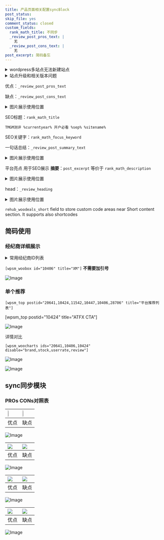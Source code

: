 ```yaml
---
title: 产品页面相关配置syncBlock
post_status: 
skip_file: yes
comment_status: closed
custom_fields:
  rank_math_title: 不同步
  _review_post_pros_text: |
    无
  _review_post_cons_text: |
    无
post_excerpt: 简码备忘
---
```

<details><summary>wordpress多站点无法新建站点</summary>

<li>和报错需要清理cookies一样的原因</li>
<li>wp-config.php里面<code>define( 'SUBDOMAIN_INSTALL', false );//子域名安装</code></li>
<li>新建子站点是用<code>define( 'SUBDOMAIN_INSTALL', true);//子域名安装</code> 完成以后，改成<code>false</code></li>
</details>

<details><summary>站点升级和相关版本问题</summary>

<p>wordpress：5.9.9
woocommerce：7.5.1
出现问题的地方：主题选项里面>><strong>Product layout >>compact style</strong></p>
<p>如何出现没有用过的字段 导致无法保存。先导出配置 然后进行修改，后面再次恢复即可。</p>
<p>出现部分字段无法显示时，需要返回默认布局后，对产品进行保存就好了。</p>
<p></p>
</details>

优点：`_review_post_pros_text`

缺点：`_review_post_cons_text`

<details><summary>图片展示使用位置</summary>

<img src="https://prod-files-secure.s3.us-west-2.amazonaws.com/39ed1227-6d7d-4570-be36-9ccd4a2c4241/f51d3d83-55d4-4bdf-9604-f37ec77ab556/Untitled.png?X-Amz-Algorithm=AWS4-HMAC-SHA256&X-Amz-Content-Sha256=UNSIGNED-PAYLOAD&X-Amz-Credential=ASIAZI2LB466TURULSUK%2F20250616%2Fus-west-2%2Fs3%2Faws4_request&X-Amz-Date=20250616T225522Z&X-Amz-Expires=3600&X-Amz-Security-Token=IQoJb3JpZ2luX2VjEH4aCXVzLXdlc3QtMiJIMEYCIQCu63eGFuQlGo9%2BqD0lw13eOxqosNcfsDstpOtMrsfeLgIhAILhCAVZiiAmIntf6q9bcLI%2Beme4pTsJj5QPPE6yFD8AKv8DCGYQABoMNjM3NDIzMTgzODA1IgzxBECDH81L1V%2BihvIq3APJ75A0UHkRwJDvvpIRPEhq06BRxVOvxSNCfC3ui1Eu3aAlS8k8DxyyOJ7Qox3PASESL9R4TT92T4n8oliAz%2BQNmhZ8vUubdVQz2AMPU%2BvpHTg9tl0oPktoR7PKW3IS0iGE5MPy2M95ZJ511MOArfC4mIx7NbeoohO%2FsSFrvCIIAYWUXQjp32nUKuXstxQUwy%2BymXdFDbIk8T7MAcNXdkHMn%2BN%2BCIkFmlYCUFUSgbMkZ04TV31cdtfe0xep3vHasfhF5mQh6PLNCbkJnidodfi4VE8ra9snc%2By40F0BrV8fND%2FePLu37T5IdIy8mWu50wPVsCbiroMAsENFGp6tnAIXOWdtcQV8wY0usGEXu5gfsJ0BJ0%2Fw8uzs3hJzlN0%2BRPjUCqiwWUVNHp8gf3FR5dIFU5IV0G9VxS7eSROw3s5DioA07%2FsSNilcnwz7rjroV%2FnXQHL%2BTjnzWCKeKul7tcEvKD56y35I9o7HYXYUpPel5ua9gS6h6Z0fNaLX2ZyBRsxsrtVrZzQPRC7ku04DRSe6FhqFtwrO9gnuszufLzlyNA8fX9wNbrAh9Ac7GrFYp6OoRpaU%2FBDXuTFnaDsyBgCSJKS4TRF24K1003ZSJCHeVdgigoH6fqjfZt35FjChnMLCBjqkAe4LsKKgB1zbrmggKOpZd%2BIju1DvbU9KXSR9nAJ%2FfNvhKiXLQldqvLwT%2B%2Fk1QDlmkpo6p2c4m2HCXk8Z7lX3UnTo7VnY18u6E2hD%2FjwBL1IJpkMNevg7a%2FvX0IVHcgN7NdjKTjZ4DSQg7x2x1WNvkIoI2pVsHKeCwvzSMY1WHm%2Fi0bqAvygfQPBUwfoakkrmYY8NyM%2FecLdqiQiEW%2F64NVSnjUDA&X-Amz-Signature=1df290ca2e81d76bc6ef1297ff2a5c339f2f5c85c41aa46a25f16a0086dfdbac&X-Amz-SignedHeaders=host&x-amz-checksum-mode=ENABLED&x-id=GetObject" alt="Image">
</details>

SEO标题：`rank_math_title`

`TMGM测评 %currentyear% 开户必看 %sep% %sitename%`

SEO关键字：`rank_math_focus_keyword`

一句话总结：`_review_post_summary_text`

<details><summary>图片展示使用位置</summary>

<img src="https://prod-files-secure.s3.us-west-2.amazonaws.com/39ed1227-6d7d-4570-be36-9ccd4a2c4241/4b96a922-296c-4f4e-8630-d1c870cbce01/Untitled.png?X-Amz-Algorithm=AWS4-HMAC-SHA256&X-Amz-Content-Sha256=UNSIGNED-PAYLOAD&X-Amz-Credential=ASIAZI2LB466VBJKX2CY%2F20250616%2Fus-west-2%2Fs3%2Faws4_request&X-Amz-Date=20250616T225522Z&X-Amz-Expires=3600&X-Amz-Security-Token=IQoJb3JpZ2luX2VjEH4aCXVzLXdlc3QtMiJIMEYCIQDbq69Hi%2FeTHcxPV6jwGP94ACjz4JtmfwZYUzEA9xgkoQIhAIkS3fThzg%2BZhOX7L1P08b5YBD3huKuOe9l75GsM1SymKv8DCGYQABoMNjM3NDIzMTgzODA1Igzla%2Bcjs0Ag7BcXHoMq3AOlVdcuhtBMR53n23BYaiSIXPiF2YjYyAX%2F%2BDHwa%2FcfEQ7LALz8ysKKM9T%2Bpthqra7HYNscf%2F6yQJSqYA02C8R9GnrfOL7nWIT6VLMnzJrIVuj%2BIpt%2BaNz4J1nEps4mGu011c9g38ULFXJ%2FXfZjrKN%2B8vzvv5zM9dD9mgmAhpvYblXh6zS1ajsO2yzBupGHIf8pnfLbjUKB9HZuWb8AazD7Sekax%2BXEmeuPHc9vLWvUEuHkLxxjyU6lR9hppl8IP0NC9BL92kBAMgKRTFJ1NY5mJy03cq1PIPd5LbP7e1wZ%2BSJbPTwFHet0sl35tH%2Be9K2aKGeLfKKXfcrxmSTGyV4tQ0CbjkHIhzWoUOHPoSRkIYuUn0cTs56IKgWiSEehaSD6VUHkJ20KTuUvrav0JsOrPdIWniIUWiKhk5PFf29USIyvcvfLlfYBaNNrHGG3NO%2BrQb267OB127Q1%2BYBu0KdwkmCd2Zsm0zAzgM3RNb0ovCpvMbNsUfgPwdjXqHxRME6goqgCNXFGazxYDTYCmhov4%2B%2BdG9I87NY%2FicHZKgQewDygZ8DBZjHIyyvibuA1ANJGF5wKhlmmsgzPZFDaCEn9qUmLUcQlH1tptaiEhnOUffKabdfGSZmk%2BRfu8zChnMLCBjqkAfmZmWHKQ2XEcLvx4%2F1eqA5hcmT4mvBOE%2F3n%2FY0lRJvDsrlnrnHgJwMRx%2BBG%2BMqvF207caQatdBijKHhnsCePfD1nH0tvBSNprO%2B%2Fg4%2Foji2sPRRxuWN5iKnv2GgkccsVD6jm0em5lA1qCqyNohnCXwMBY8t0R2YfnLV%2FtOfGPRNK6ITYg4aIGmPJWl0Te1yTSrQ1tfcazyzbqgIJXKnVfXVO4gn&X-Amz-Signature=66e78abe190f079f2bbaf3c55b858279258628783e831d79588d97bb183d8f13&X-Amz-SignedHeaders=host&x-amz-checksum-mode=ENABLED&x-id=GetObject" alt="Image">
</details>

平台亮点 用于SEO展示 **摘要**：`post_excerpt`  等价于 `rank_math_description`

<details><summary>图片展示使用位置</summary>

<img src="https://prod-files-secure.s3.us-west-2.amazonaws.com/39ed1227-6d7d-4570-be36-9ccd4a2c4241/1ee11f63-b60a-4dfe-a7a7-d58ff23b5d88/Untitled.png?X-Amz-Algorithm=AWS4-HMAC-SHA256&X-Amz-Content-Sha256=UNSIGNED-PAYLOAD&X-Amz-Credential=ASIAZI2LB466QZEVM5B3%2F20250616%2Fus-west-2%2Fs3%2Faws4_request&X-Amz-Date=20250616T225523Z&X-Amz-Expires=3600&X-Amz-Security-Token=IQoJb3JpZ2luX2VjEH4aCXVzLXdlc3QtMiJHMEUCIQDsdMYqjNPidqwqSrs5pI9yyufaxFFUPRQNfvfVrviEBAIgF34vrvH6yG1tDLYOlkVhmEL%2BHpo%2BsIUqwzQ68cZZArEq%2FwMIZxAAGgw2Mzc0MjMxODM4MDUiDFdXNy6DDc4Ig%2FHJASrcAx4N69J5SlOiOwgkogGUrlGljTz7nl98BHJW06selVBrf7FB0sm7yxourjGk4reNnkGjUR%2FWUOsa5frFX0FfaVJnXQF1egfZhqbM0dcqFDh8A31rgapkEAadmfsUkFTvXymQRJ%2FDZljdiOZZoFFgPB8lvmVGcJbqBiCzRCBWBgSU%2Bd1ygRgkcnqfvnogHD2xYNHaSpmWINqnJ6kJh6gyaluxlohSgRwO6RdxzzwQw1nJt2Ku0S9ysYKWJf%2FuSh5aZr5rqo9nEE%2FNY8ewqLk%2Fcp37%2BseAbVSIbQ61HfzWiVpP3OmLfNBx9pJxhwhzi7fPNdDDOLQggniZi3A%2B8z5t9IEt73Uiukfyv1Qx8ZpTg%2BH9hZ8sRadG8kg%2BAjbf0sowoo%2FwU3gR2XCVqC1TSKdQX%2BKHUPrpZCWgJdr7zvH%2FHjQPAMAgs4anwL6ZPwA7T71XuofqycZM2d4womqI2DhS3Ah5rs9QDCSjnXLNDsAQ8inkkGYYXgi4x12T9UM%2FO6K7YAKs8aKz0L2gt6nkUk1O1qmQUEvn3CHkxdzZzziY9jBZ6r4htziWqBVys0kuU%2BzsFdD%2FYnG2Ye%2FWsVCZET58TQvZd26w5AOVz2ZRHk%2F3VK7uUi%2BcGKa9qM%2Bb%2Fn4aMJ6cwsIGOqUBllP0FBLyorYVYWuwf2%2Bv98xIb4YCjNxeqdS9HAlvzPaoaGbEqLxXv72wIYvFco5M2CT9mhmHDFndfsfzcDp2ME%2B%2FFKqilrpTmUuHMzZ81CT1rWOYGNGo4Lg2nbqqxigHazm6qmDzVp4lYPAIVnf6criNJlWDRuXCU0a8Rx%2B3tgeZuyZ29QxdkeFtlZotymxpIXMBZIbfD41TygJOUHO2Rq3qLD4J&X-Amz-Signature=621316561ba1951f0db076439e1c98b68e84166c06eb2b93215d7e790558909a&X-Amz-SignedHeaders=host&x-amz-checksum-mode=ENABLED&x-id=GetObject" alt="Image">
<img src="https://prod-files-secure.s3.us-west-2.amazonaws.com/39ed1227-6d7d-4570-be36-9ccd4a2c4241/ad4118b5-78d8-4fbe-801e-3b29b5d99c01/Untitled.png?X-Amz-Algorithm=AWS4-HMAC-SHA256&X-Amz-Content-Sha256=UNSIGNED-PAYLOAD&X-Amz-Credential=ASIAZI2LB466QZEVM5B3%2F20250616%2Fus-west-2%2Fs3%2Faws4_request&X-Amz-Date=20250616T225523Z&X-Amz-Expires=3600&X-Amz-Security-Token=IQoJb3JpZ2luX2VjEH4aCXVzLXdlc3QtMiJHMEUCIQDsdMYqjNPidqwqSrs5pI9yyufaxFFUPRQNfvfVrviEBAIgF34vrvH6yG1tDLYOlkVhmEL%2BHpo%2BsIUqwzQ68cZZArEq%2FwMIZxAAGgw2Mzc0MjMxODM4MDUiDFdXNy6DDc4Ig%2FHJASrcAx4N69J5SlOiOwgkogGUrlGljTz7nl98BHJW06selVBrf7FB0sm7yxourjGk4reNnkGjUR%2FWUOsa5frFX0FfaVJnXQF1egfZhqbM0dcqFDh8A31rgapkEAadmfsUkFTvXymQRJ%2FDZljdiOZZoFFgPB8lvmVGcJbqBiCzRCBWBgSU%2Bd1ygRgkcnqfvnogHD2xYNHaSpmWINqnJ6kJh6gyaluxlohSgRwO6RdxzzwQw1nJt2Ku0S9ysYKWJf%2FuSh5aZr5rqo9nEE%2FNY8ewqLk%2Fcp37%2BseAbVSIbQ61HfzWiVpP3OmLfNBx9pJxhwhzi7fPNdDDOLQggniZi3A%2B8z5t9IEt73Uiukfyv1Qx8ZpTg%2BH9hZ8sRadG8kg%2BAjbf0sowoo%2FwU3gR2XCVqC1TSKdQX%2BKHUPrpZCWgJdr7zvH%2FHjQPAMAgs4anwL6ZPwA7T71XuofqycZM2d4womqI2DhS3Ah5rs9QDCSjnXLNDsAQ8inkkGYYXgi4x12T9UM%2FO6K7YAKs8aKz0L2gt6nkUk1O1qmQUEvn3CHkxdzZzziY9jBZ6r4htziWqBVys0kuU%2BzsFdD%2FYnG2Ye%2FWsVCZET58TQvZd26w5AOVz2ZRHk%2F3VK7uUi%2BcGKa9qM%2Bb%2Fn4aMJ6cwsIGOqUBllP0FBLyorYVYWuwf2%2Bv98xIb4YCjNxeqdS9HAlvzPaoaGbEqLxXv72wIYvFco5M2CT9mhmHDFndfsfzcDp2ME%2B%2FFKqilrpTmUuHMzZ81CT1rWOYGNGo4Lg2nbqqxigHazm6qmDzVp4lYPAIVnf6criNJlWDRuXCU0a8Rx%2B3tgeZuyZ29QxdkeFtlZotymxpIXMBZIbfD41TygJOUHO2Rq3qLD4J&X-Amz-Signature=e9fec886b7a048c9852326c9749c29e1bb991e05eb867645dc623d0e4eebf98f&X-Amz-SignedHeaders=host&x-amz-checksum-mode=ENABLED&x-id=GetObject" alt="Image">
<img src="https://prod-files-secure.s3.us-west-2.amazonaws.com/39ed1227-6d7d-4570-be36-9ccd4a2c4241/a38cf7c9-a79c-4b64-9e94-13589fe0758b/Untitled.png?X-Amz-Algorithm=AWS4-HMAC-SHA256&X-Amz-Content-Sha256=UNSIGNED-PAYLOAD&X-Amz-Credential=ASIAZI2LB466QZEVM5B3%2F20250616%2Fus-west-2%2Fs3%2Faws4_request&X-Amz-Date=20250616T225523Z&X-Amz-Expires=3600&X-Amz-Security-Token=IQoJb3JpZ2luX2VjEH4aCXVzLXdlc3QtMiJHMEUCIQDsdMYqjNPidqwqSrs5pI9yyufaxFFUPRQNfvfVrviEBAIgF34vrvH6yG1tDLYOlkVhmEL%2BHpo%2BsIUqwzQ68cZZArEq%2FwMIZxAAGgw2Mzc0MjMxODM4MDUiDFdXNy6DDc4Ig%2FHJASrcAx4N69J5SlOiOwgkogGUrlGljTz7nl98BHJW06selVBrf7FB0sm7yxourjGk4reNnkGjUR%2FWUOsa5frFX0FfaVJnXQF1egfZhqbM0dcqFDh8A31rgapkEAadmfsUkFTvXymQRJ%2FDZljdiOZZoFFgPB8lvmVGcJbqBiCzRCBWBgSU%2Bd1ygRgkcnqfvnogHD2xYNHaSpmWINqnJ6kJh6gyaluxlohSgRwO6RdxzzwQw1nJt2Ku0S9ysYKWJf%2FuSh5aZr5rqo9nEE%2FNY8ewqLk%2Fcp37%2BseAbVSIbQ61HfzWiVpP3OmLfNBx9pJxhwhzi7fPNdDDOLQggniZi3A%2B8z5t9IEt73Uiukfyv1Qx8ZpTg%2BH9hZ8sRadG8kg%2BAjbf0sowoo%2FwU3gR2XCVqC1TSKdQX%2BKHUPrpZCWgJdr7zvH%2FHjQPAMAgs4anwL6ZPwA7T71XuofqycZM2d4womqI2DhS3Ah5rs9QDCSjnXLNDsAQ8inkkGYYXgi4x12T9UM%2FO6K7YAKs8aKz0L2gt6nkUk1O1qmQUEvn3CHkxdzZzziY9jBZ6r4htziWqBVys0kuU%2BzsFdD%2FYnG2Ye%2FWsVCZET58TQvZd26w5AOVz2ZRHk%2F3VK7uUi%2BcGKa9qM%2Bb%2Fn4aMJ6cwsIGOqUBllP0FBLyorYVYWuwf2%2Bv98xIb4YCjNxeqdS9HAlvzPaoaGbEqLxXv72wIYvFco5M2CT9mhmHDFndfsfzcDp2ME%2B%2FFKqilrpTmUuHMzZ81CT1rWOYGNGo4Lg2nbqqxigHazm6qmDzVp4lYPAIVnf6criNJlWDRuXCU0a8Rx%2B3tgeZuyZ29QxdkeFtlZotymxpIXMBZIbfD41TygJOUHO2Rq3qLD4J&X-Amz-Signature=69d55de2350136f7bd294fbec9d9e42c689ebf897eb0d98c1525262b6023014d&X-Amz-SignedHeaders=host&x-amz-checksum-mode=ENABLED&x-id=GetObject" alt="Image">
<img src="https://prod-files-secure.s3.us-west-2.amazonaws.com/39ed1227-6d7d-4570-be36-9ccd4a2c4241/7da6fc1e-d2ac-42ae-8c75-cb5749aa18f6/Untitled.png?X-Amz-Algorithm=AWS4-HMAC-SHA256&X-Amz-Content-Sha256=UNSIGNED-PAYLOAD&X-Amz-Credential=ASIAZI2LB466QZEVM5B3%2F20250616%2Fus-west-2%2Fs3%2Faws4_request&X-Amz-Date=20250616T225523Z&X-Amz-Expires=3600&X-Amz-Security-Token=IQoJb3JpZ2luX2VjEH4aCXVzLXdlc3QtMiJHMEUCIQDsdMYqjNPidqwqSrs5pI9yyufaxFFUPRQNfvfVrviEBAIgF34vrvH6yG1tDLYOlkVhmEL%2BHpo%2BsIUqwzQ68cZZArEq%2FwMIZxAAGgw2Mzc0MjMxODM4MDUiDFdXNy6DDc4Ig%2FHJASrcAx4N69J5SlOiOwgkogGUrlGljTz7nl98BHJW06selVBrf7FB0sm7yxourjGk4reNnkGjUR%2FWUOsa5frFX0FfaVJnXQF1egfZhqbM0dcqFDh8A31rgapkEAadmfsUkFTvXymQRJ%2FDZljdiOZZoFFgPB8lvmVGcJbqBiCzRCBWBgSU%2Bd1ygRgkcnqfvnogHD2xYNHaSpmWINqnJ6kJh6gyaluxlohSgRwO6RdxzzwQw1nJt2Ku0S9ysYKWJf%2FuSh5aZr5rqo9nEE%2FNY8ewqLk%2Fcp37%2BseAbVSIbQ61HfzWiVpP3OmLfNBx9pJxhwhzi7fPNdDDOLQggniZi3A%2B8z5t9IEt73Uiukfyv1Qx8ZpTg%2BH9hZ8sRadG8kg%2BAjbf0sowoo%2FwU3gR2XCVqC1TSKdQX%2BKHUPrpZCWgJdr7zvH%2FHjQPAMAgs4anwL6ZPwA7T71XuofqycZM2d4womqI2DhS3Ah5rs9QDCSjnXLNDsAQ8inkkGYYXgi4x12T9UM%2FO6K7YAKs8aKz0L2gt6nkUk1O1qmQUEvn3CHkxdzZzziY9jBZ6r4htziWqBVys0kuU%2BzsFdD%2FYnG2Ye%2FWsVCZET58TQvZd26w5AOVz2ZRHk%2F3VK7uUi%2BcGKa9qM%2Bb%2Fn4aMJ6cwsIGOqUBllP0FBLyorYVYWuwf2%2Bv98xIb4YCjNxeqdS9HAlvzPaoaGbEqLxXv72wIYvFco5M2CT9mhmHDFndfsfzcDp2ME%2B%2FFKqilrpTmUuHMzZ81CT1rWOYGNGo4Lg2nbqqxigHazm6qmDzVp4lYPAIVnf6criNJlWDRuXCU0a8Rx%2B3tgeZuyZ29QxdkeFtlZotymxpIXMBZIbfD41TygJOUHO2Rq3qLD4J&X-Amz-Signature=f52eaffdeb5ae3ce1546a6ea1e60dec866f054f88930e49b077df76d19987bc8&X-Amz-SignedHeaders=host&x-amz-checksum-mode=ENABLED&x-id=GetObject" alt="Image">
<img src="https://prod-files-secure.s3.us-west-2.amazonaws.com/39ed1227-6d7d-4570-be36-9ccd4a2c4241/7e97f40a-eaee-47f5-b2f9-475f96808fa7/Untitled.png?X-Amz-Algorithm=AWS4-HMAC-SHA256&X-Amz-Content-Sha256=UNSIGNED-PAYLOAD&X-Amz-Credential=ASIAZI2LB466QZEVM5B3%2F20250616%2Fus-west-2%2Fs3%2Faws4_request&X-Amz-Date=20250616T225523Z&X-Amz-Expires=3600&X-Amz-Security-Token=IQoJb3JpZ2luX2VjEH4aCXVzLXdlc3QtMiJHMEUCIQDsdMYqjNPidqwqSrs5pI9yyufaxFFUPRQNfvfVrviEBAIgF34vrvH6yG1tDLYOlkVhmEL%2BHpo%2BsIUqwzQ68cZZArEq%2FwMIZxAAGgw2Mzc0MjMxODM4MDUiDFdXNy6DDc4Ig%2FHJASrcAx4N69J5SlOiOwgkogGUrlGljTz7nl98BHJW06selVBrf7FB0sm7yxourjGk4reNnkGjUR%2FWUOsa5frFX0FfaVJnXQF1egfZhqbM0dcqFDh8A31rgapkEAadmfsUkFTvXymQRJ%2FDZljdiOZZoFFgPB8lvmVGcJbqBiCzRCBWBgSU%2Bd1ygRgkcnqfvnogHD2xYNHaSpmWINqnJ6kJh6gyaluxlohSgRwO6RdxzzwQw1nJt2Ku0S9ysYKWJf%2FuSh5aZr5rqo9nEE%2FNY8ewqLk%2Fcp37%2BseAbVSIbQ61HfzWiVpP3OmLfNBx9pJxhwhzi7fPNdDDOLQggniZi3A%2B8z5t9IEt73Uiukfyv1Qx8ZpTg%2BH9hZ8sRadG8kg%2BAjbf0sowoo%2FwU3gR2XCVqC1TSKdQX%2BKHUPrpZCWgJdr7zvH%2FHjQPAMAgs4anwL6ZPwA7T71XuofqycZM2d4womqI2DhS3Ah5rs9QDCSjnXLNDsAQ8inkkGYYXgi4x12T9UM%2FO6K7YAKs8aKz0L2gt6nkUk1O1qmQUEvn3CHkxdzZzziY9jBZ6r4htziWqBVys0kuU%2BzsFdD%2FYnG2Ye%2FWsVCZET58TQvZd26w5AOVz2ZRHk%2F3VK7uUi%2BcGKa9qM%2Bb%2Fn4aMJ6cwsIGOqUBllP0FBLyorYVYWuwf2%2Bv98xIb4YCjNxeqdS9HAlvzPaoaGbEqLxXv72wIYvFco5M2CT9mhmHDFndfsfzcDp2ME%2B%2FFKqilrpTmUuHMzZ81CT1rWOYGNGo4Lg2nbqqxigHazm6qmDzVp4lYPAIVnf6criNJlWDRuXCU0a8Rx%2B3tgeZuyZ29QxdkeFtlZotymxpIXMBZIbfD41TygJOUHO2Rq3qLD4J&X-Amz-Signature=2c3ff1136bb66e336f2cbb457f8373e067ea175089b95bd19e6e8b2b3836798a&X-Amz-SignedHeaders=host&x-amz-checksum-mode=ENABLED&x-id=GetObject" alt="Image">
</details>

head：`_review_heading`

<details><summary>图片展示使用位置</summary>

<img src="https://prod-files-secure.s3.us-west-2.amazonaws.com/39ed1227-6d7d-4570-be36-9ccd4a2c4241/3a4650ad-9887-415c-889a-edd51fa54f27/Untitled.png?X-Amz-Algorithm=AWS4-HMAC-SHA256&X-Amz-Content-Sha256=UNSIGNED-PAYLOAD&X-Amz-Credential=ASIAZI2LB4667NM5QBH7%2F20250616%2Fus-west-2%2Fs3%2Faws4_request&X-Amz-Date=20250616T225525Z&X-Amz-Expires=3600&X-Amz-Security-Token=IQoJb3JpZ2luX2VjEH4aCXVzLXdlc3QtMiJGMEQCIF8a0shs6Jxlf15xunB4wZPSN54UwQHNAk3eaY6O07%2BZAiAhHvNk67jWpjEj1wlJsvDkcIcrJ4QXFnrPKj8EpCVgpyr%2FAwhnEAAaDDYzNzQyMzE4MzgwNSIMK6AlAs%2BgVNAtdEhGKtwDn%2BpNiFSbWWSiJWCUtYgHAonDDiyyxCGA%2FxOG%2FOAvDMHLti9oUPxSfq3W0uBjscrlJbMy8ORqig5GjlUe6iFajasKq3Q2%2BlsuRiKVrltdhf4Ubv7lZBzlrQYJW%2Fhx6kQjsoKucqfLvB327JRcm8gd49fBhDppbF7aSQ5jMccFu9eCQqslUWUhUKcxbu2ztLrDM%2FebSoveW0lM5hQlRrecFPLb9%2F%2BeJjCVdJaZ%2F1wYXX1ZoJWwIceGi8eeiXgRBkgGxyzXhdAgdtJFUO9pXosbFXYn%2BjBQ01MWBrvEpV9dbcjriln7%2FwxJFzzP0e%2BjGJLyb%2B0GFNiQJ3duRQSQeRGrmrC077PWPjJJ9eJ%2BAfCqlTVdx8cbC8mFcF741jVOSvLIA6WDlnj3HJ4nxSjIjnSa53A4UH8HpjsyHStI8PBp7EAHKa3EMSAZ4iFTNWEjfaRXxgbcs319VdXYJWOULb7SZ1aeaPTA9kGJVV4%2BEZy0xFTkVB8mUWK9wwG%2B40i0SRq0Pe9nShq6ZmBiksOMg0py6eSiBfOP1UVY%2BZnvRflCr2mQDqlQbe58GCEy%2B8MuSL4BEXgwy5NWFA4wTuYUZGcA8U7v17a9ZA%2BsiOqSlb5c64D7fn9PPwmYLOu5%2BaMwopzCwgY6pgGzXcpVkHFLoeE0G2ixNUPzBWW7aUx%2BZcv27K6l9gUu3Ao2lz3qt%2FwRr5apFLNUaczQp1Qomk%2F%2FqPSl2wsaNmB5iUtCPd29oK56k6bY821%2FtPojfh5in%2Fjk7dRyGl03tcRjkyaVnN4n2tpW7ne1k2jKcZG5wo2G2HDZsWTfXeKiKqvhCoPhXD6q4bbcf707n1OHnKWh14VfOgNPoAuKvsPnpGpZhMMS&X-Amz-Signature=08241f5d8ffcf0eb57cd6c61771e0865f745b00966f83dbcb779cd0b319cba0d&X-Amz-SignedHeaders=host&x-amz-checksum-mode=ENABLED&x-id=GetObject" alt="Image">
</details>

`rehub_woodeals_short`	field to store custom code areas near Short content section. It supports also shortcodes



## 简码使用

### 经纪商详细展示

<details><summary>常用经纪商ID列表</summary>

<pre><code class="php">嘉盛 ===> 20641  [wpsm_woobox id="20641" title="嘉盛"]
易信easymarkets ===> 11542  [wpsm_woobox id="11542" title="易信easymarkets"]
ATFX外汇 ===> 10424  [wpsm_woobox id="10424" title="ATFX"]
XM ===> 10406  [wpsm_woobox id="10406" title="XM"]
TMGM ===> 29622  [wpsm_woobox id="29622" title="TMGM"]
HYCM ===> 10447  [wpsm_woobox id="10447" title="HYCM"]
fpmarkets澳福外汇 ===> 20639  [wpsm_woobox id="20639" title="fpmarkets澳福外汇"]</code></pre>
</details>

`[wpsm_woobox id="10406" title="XM"]` **不需要加引号**

![Image](https://prod-files-secure.s3.us-west-2.amazonaws.com/39ed1227-6d7d-4570-be36-9ccd4a2c4241/4f898f9d-0fa7-4e43-acd3-ac6bc7be575a/Untitled.png?X-Amz-Algorithm=AWS4-HMAC-SHA256&X-Amz-Content-Sha256=UNSIGNED-PAYLOAD&X-Amz-Credential=ASIAZI2LB46675KNKZSA%2F20250616%2Fus-west-2%2Fs3%2Faws4_request&X-Amz-Date=20250616T225518Z&X-Amz-Expires=3600&X-Amz-Security-Token=IQoJb3JpZ2luX2VjEH4aCXVzLXdlc3QtMiJIMEYCIQD0t08aFlP%2B%2BPQv1lFP%2FQrCJLWQZahhiXKloZ1HSojFqQIhANGLJxxv80kvaLNWw58zKOJlZIQwofI0aC9BDg9NJxg4Kv8DCGcQABoMNjM3NDIzMTgzODA1Igwr04ceuLsjbzLe9eIq3AOJ2BwMCcNwyxSoYGM3X0uJSa1AbDnpypKq0kjCQzaYgDkZRfnxSZZce8g7JhBi0unkECf%2F5SJO31W6%2FoFMG%2F%2FE85RDpI1l0cpualHxbDvdqUwXwvgAVV5Qs9InNc89r1qjexQssqIcb5h7x5632%2BOCeZmhdphR3Skft6ir6BNa8eQsWDJilsXoFeF2CAdzud8i%2F7X6m7GagnCC81IazZhw4clC2yvMRPNHM8Gpf8r%2Bhk25LsifrhxyRMQStIE92veBmwBgB5yLVGV4rKhVDDW2f%2F2ZH%2F4SKJaBTIGi%2B9t49KdYpYZpfZIg6Aitc4elqYvl5OEuXWDiu8U66AVwwAtX1EzpHaZGEpyjhKxIJc58uOTrb8Ipmip9h1oh2DgxN2bNzhWGXlkT9T9BlZmvPsLojxYMqLUbzRuNnQzPDW2ooM4mdacurP7VCHkm%2Fk3vwNtk%2F47fiKNN3OyVdyLcN%2FdXoMszwVjkSzFa1KHVUv9QZlTPVEQahZDrKMXatczerR2o9meA%2BkkKiseCbDO5hKPm9YpL8xUPSt4Vr6vmoeq%2BphYKLmWXT6a0x4rq%2F1aqBpn7Iy2Bms49j5M3CUjuTaEwCUCrYfRhVKU8LlowxHRRLlvjtc4edbKPGZ7SvTCDnMLCBjqkAXkEd1PZbYdWckevoDPB%2B65gOrSldP871H2dTrwVSatNtNq8VJSfyqlVGr66GvO9MV45t0VAbucM7dQOdjBV8roUwKoFdArTID%2Fib72DbENyR7UAEAkJK8kL%2F26jdiJIVPtaLDVfoDOY6dVPSbK89U%2B%2BeN8W8zEnGgQGkkLzNAzwT7fh5iYL%2ByO8exQ6Fyq0IcJ2vM4h0yLFBhjkKYHCIubPQf2K&X-Amz-Signature=5734ab00df264fc920153c2f16b674d351a7d6e7a32cd5c8d45c4b6444ed3fb4&X-Amz-SignedHeaders=host&x-amz-checksum-mode=ENABLED&x-id=GetObject)

### 单个推荐
`[wpsm_top postid="20641,10424,11542,10447,10406,28706" title="平台推荐列表"]`

[wpsm_top postid="10424" title="ATFX CTA"]

![Image](https://prod-files-secure.s3.us-west-2.amazonaws.com/39ed1227-6d7d-4570-be36-9ccd4a2c4241/5ac620dc-51a8-48b6-b55d-91f47299193c/Untitled.png?X-Amz-Algorithm=AWS4-HMAC-SHA256&X-Amz-Content-Sha256=UNSIGNED-PAYLOAD&X-Amz-Credential=ASIAZI2LB46675KNKZSA%2F20250616%2Fus-west-2%2Fs3%2Faws4_request&X-Amz-Date=20250616T225518Z&X-Amz-Expires=3600&X-Amz-Security-Token=IQoJb3JpZ2luX2VjEH4aCXVzLXdlc3QtMiJIMEYCIQD0t08aFlP%2B%2BPQv1lFP%2FQrCJLWQZahhiXKloZ1HSojFqQIhANGLJxxv80kvaLNWw58zKOJlZIQwofI0aC9BDg9NJxg4Kv8DCGcQABoMNjM3NDIzMTgzODA1Igwr04ceuLsjbzLe9eIq3AOJ2BwMCcNwyxSoYGM3X0uJSa1AbDnpypKq0kjCQzaYgDkZRfnxSZZce8g7JhBi0unkECf%2F5SJO31W6%2FoFMG%2F%2FE85RDpI1l0cpualHxbDvdqUwXwvgAVV5Qs9InNc89r1qjexQssqIcb5h7x5632%2BOCeZmhdphR3Skft6ir6BNa8eQsWDJilsXoFeF2CAdzud8i%2F7X6m7GagnCC81IazZhw4clC2yvMRPNHM8Gpf8r%2Bhk25LsifrhxyRMQStIE92veBmwBgB5yLVGV4rKhVDDW2f%2F2ZH%2F4SKJaBTIGi%2B9t49KdYpYZpfZIg6Aitc4elqYvl5OEuXWDiu8U66AVwwAtX1EzpHaZGEpyjhKxIJc58uOTrb8Ipmip9h1oh2DgxN2bNzhWGXlkT9T9BlZmvPsLojxYMqLUbzRuNnQzPDW2ooM4mdacurP7VCHkm%2Fk3vwNtk%2F47fiKNN3OyVdyLcN%2FdXoMszwVjkSzFa1KHVUv9QZlTPVEQahZDrKMXatczerR2o9meA%2BkkKiseCbDO5hKPm9YpL8xUPSt4Vr6vmoeq%2BphYKLmWXT6a0x4rq%2F1aqBpn7Iy2Bms49j5M3CUjuTaEwCUCrYfRhVKU8LlowxHRRLlvjtc4edbKPGZ7SvTCDnMLCBjqkAXkEd1PZbYdWckevoDPB%2B65gOrSldP871H2dTrwVSatNtNq8VJSfyqlVGr66GvO9MV45t0VAbucM7dQOdjBV8roUwKoFdArTID%2Fib72DbENyR7UAEAkJK8kL%2F26jdiJIVPtaLDVfoDOY6dVPSbK89U%2B%2BeN8W8zEnGgQGkkLzNAzwT7fh5iYL%2ByO8exQ6Fyq0IcJ2vM4h0yLFBhjkKYHCIubPQf2K&X-Amz-Signature=4fd180adf50aa45a631d83b0339f23b8964ffac923abf755e9c1a8eb4053bd8b&X-Amz-SignedHeaders=host&x-amz-checksum-mode=ENABLED&x-id=GetObject)

详情对比

`[wpsm_woocharts ids="20641,10406,10424" disable="brand,stock,userrate,review"]`

![Image](https://prod-files-secure.s3.us-west-2.amazonaws.com/39ed1227-6d7d-4570-be36-9ccd4a2c4241/bf3ba45f-b9f3-4295-8aef-b4a495fd25f4/Untitled.png?X-Amz-Algorithm=AWS4-HMAC-SHA256&X-Amz-Content-Sha256=UNSIGNED-PAYLOAD&X-Amz-Credential=ASIAZI2LB46675KNKZSA%2F20250616%2Fus-west-2%2Fs3%2Faws4_request&X-Amz-Date=20250616T225518Z&X-Amz-Expires=3600&X-Amz-Security-Token=IQoJb3JpZ2luX2VjEH4aCXVzLXdlc3QtMiJIMEYCIQD0t08aFlP%2B%2BPQv1lFP%2FQrCJLWQZahhiXKloZ1HSojFqQIhANGLJxxv80kvaLNWw58zKOJlZIQwofI0aC9BDg9NJxg4Kv8DCGcQABoMNjM3NDIzMTgzODA1Igwr04ceuLsjbzLe9eIq3AOJ2BwMCcNwyxSoYGM3X0uJSa1AbDnpypKq0kjCQzaYgDkZRfnxSZZce8g7JhBi0unkECf%2F5SJO31W6%2FoFMG%2F%2FE85RDpI1l0cpualHxbDvdqUwXwvgAVV5Qs9InNc89r1qjexQssqIcb5h7x5632%2BOCeZmhdphR3Skft6ir6BNa8eQsWDJilsXoFeF2CAdzud8i%2F7X6m7GagnCC81IazZhw4clC2yvMRPNHM8Gpf8r%2Bhk25LsifrhxyRMQStIE92veBmwBgB5yLVGV4rKhVDDW2f%2F2ZH%2F4SKJaBTIGi%2B9t49KdYpYZpfZIg6Aitc4elqYvl5OEuXWDiu8U66AVwwAtX1EzpHaZGEpyjhKxIJc58uOTrb8Ipmip9h1oh2DgxN2bNzhWGXlkT9T9BlZmvPsLojxYMqLUbzRuNnQzPDW2ooM4mdacurP7VCHkm%2Fk3vwNtk%2F47fiKNN3OyVdyLcN%2FdXoMszwVjkSzFa1KHVUv9QZlTPVEQahZDrKMXatczerR2o9meA%2BkkKiseCbDO5hKPm9YpL8xUPSt4Vr6vmoeq%2BphYKLmWXT6a0x4rq%2F1aqBpn7Iy2Bms49j5M3CUjuTaEwCUCrYfRhVKU8LlowxHRRLlvjtc4edbKPGZ7SvTCDnMLCBjqkAXkEd1PZbYdWckevoDPB%2B65gOrSldP871H2dTrwVSatNtNq8VJSfyqlVGr66GvO9MV45t0VAbucM7dQOdjBV8roUwKoFdArTID%2Fib72DbENyR7UAEAkJK8kL%2F26jdiJIVPtaLDVfoDOY6dVPSbK89U%2B%2BeN8W8zEnGgQGkkLzNAzwT7fh5iYL%2ByO8exQ6Fyq0IcJ2vM4h0yLFBhjkKYHCIubPQf2K&X-Amz-Signature=f2f3d8f00a81faecfbc9c7cf34fe89689ab8719569fac5f0b9300b241710b899&X-Amz-SignedHeaders=host&x-amz-checksum-mode=ENABLED&x-id=GetObject)

![Image](https://prod-files-secure.s3.us-west-2.amazonaws.com/39ed1227-6d7d-4570-be36-9ccd4a2c4241/30bc56ef-f383-4b48-9768-2ebc9e436ec0/Untitled.png?X-Amz-Algorithm=AWS4-HMAC-SHA256&X-Amz-Content-Sha256=UNSIGNED-PAYLOAD&X-Amz-Credential=ASIAZI2LB46675KNKZSA%2F20250616%2Fus-west-2%2Fs3%2Faws4_request&X-Amz-Date=20250616T225518Z&X-Amz-Expires=3600&X-Amz-Security-Token=IQoJb3JpZ2luX2VjEH4aCXVzLXdlc3QtMiJIMEYCIQD0t08aFlP%2B%2BPQv1lFP%2FQrCJLWQZahhiXKloZ1HSojFqQIhANGLJxxv80kvaLNWw58zKOJlZIQwofI0aC9BDg9NJxg4Kv8DCGcQABoMNjM3NDIzMTgzODA1Igwr04ceuLsjbzLe9eIq3AOJ2BwMCcNwyxSoYGM3X0uJSa1AbDnpypKq0kjCQzaYgDkZRfnxSZZce8g7JhBi0unkECf%2F5SJO31W6%2FoFMG%2F%2FE85RDpI1l0cpualHxbDvdqUwXwvgAVV5Qs9InNc89r1qjexQssqIcb5h7x5632%2BOCeZmhdphR3Skft6ir6BNa8eQsWDJilsXoFeF2CAdzud8i%2F7X6m7GagnCC81IazZhw4clC2yvMRPNHM8Gpf8r%2Bhk25LsifrhxyRMQStIE92veBmwBgB5yLVGV4rKhVDDW2f%2F2ZH%2F4SKJaBTIGi%2B9t49KdYpYZpfZIg6Aitc4elqYvl5OEuXWDiu8U66AVwwAtX1EzpHaZGEpyjhKxIJc58uOTrb8Ipmip9h1oh2DgxN2bNzhWGXlkT9T9BlZmvPsLojxYMqLUbzRuNnQzPDW2ooM4mdacurP7VCHkm%2Fk3vwNtk%2F47fiKNN3OyVdyLcN%2FdXoMszwVjkSzFa1KHVUv9QZlTPVEQahZDrKMXatczerR2o9meA%2BkkKiseCbDO5hKPm9YpL8xUPSt4Vr6vmoeq%2BphYKLmWXT6a0x4rq%2F1aqBpn7Iy2Bms49j5M3CUjuTaEwCUCrYfRhVKU8LlowxHRRLlvjtc4edbKPGZ7SvTCDnMLCBjqkAXkEd1PZbYdWckevoDPB%2B65gOrSldP871H2dTrwVSatNtNq8VJSfyqlVGr66GvO9MV45t0VAbucM7dQOdjBV8roUwKoFdArTID%2Fib72DbENyR7UAEAkJK8kL%2F26jdiJIVPtaLDVfoDOY6dVPSbK89U%2B%2BeN8W8zEnGgQGkkLzNAzwT7fh5iYL%2ByO8exQ6Fyq0IcJ2vM4h0yLFBhjkKYHCIubPQf2K&X-Amz-Signature=a7849505afcb90db6d6c033380508e785d80f756ef7c391655b01ccbc43068f3&X-Amz-SignedHeaders=host&x-amz-checksum-mode=ENABLED&x-id=GetObject)

## sync同步模块

### PROs CONs对照表

| <img src="https://cdn.ifttt.fun/gh/jarlin8/OSS@main/icons/customize/pros.svg" height="auto" width="37.3%"> | <img src="https://cdn.ifttt.fun/gh/jarlin8/OSS@main/icons/customize/cons.svg" height="auto" width="28.8%"> |
| :--- | :--- |
| 优点 | 缺点 |

![Image](https://prod-files-secure.s3.us-west-2.amazonaws.com/39ed1227-6d7d-4570-be36-9ccd4a2c4241/8742b755-dfb5-4004-9a5f-d6e561664bd8/Untitled.png?X-Amz-Algorithm=AWS4-HMAC-SHA256&X-Amz-Content-Sha256=UNSIGNED-PAYLOAD&X-Amz-Credential=ASIAZI2LB46675KNKZSA%2F20250616%2Fus-west-2%2Fs3%2Faws4_request&X-Amz-Date=20250616T225518Z&X-Amz-Expires=3600&X-Amz-Security-Token=IQoJb3JpZ2luX2VjEH4aCXVzLXdlc3QtMiJIMEYCIQD0t08aFlP%2B%2BPQv1lFP%2FQrCJLWQZahhiXKloZ1HSojFqQIhANGLJxxv80kvaLNWw58zKOJlZIQwofI0aC9BDg9NJxg4Kv8DCGcQABoMNjM3NDIzMTgzODA1Igwr04ceuLsjbzLe9eIq3AOJ2BwMCcNwyxSoYGM3X0uJSa1AbDnpypKq0kjCQzaYgDkZRfnxSZZce8g7JhBi0unkECf%2F5SJO31W6%2FoFMG%2F%2FE85RDpI1l0cpualHxbDvdqUwXwvgAVV5Qs9InNc89r1qjexQssqIcb5h7x5632%2BOCeZmhdphR3Skft6ir6BNa8eQsWDJilsXoFeF2CAdzud8i%2F7X6m7GagnCC81IazZhw4clC2yvMRPNHM8Gpf8r%2Bhk25LsifrhxyRMQStIE92veBmwBgB5yLVGV4rKhVDDW2f%2F2ZH%2F4SKJaBTIGi%2B9t49KdYpYZpfZIg6Aitc4elqYvl5OEuXWDiu8U66AVwwAtX1EzpHaZGEpyjhKxIJc58uOTrb8Ipmip9h1oh2DgxN2bNzhWGXlkT9T9BlZmvPsLojxYMqLUbzRuNnQzPDW2ooM4mdacurP7VCHkm%2Fk3vwNtk%2F47fiKNN3OyVdyLcN%2FdXoMszwVjkSzFa1KHVUv9QZlTPVEQahZDrKMXatczerR2o9meA%2BkkKiseCbDO5hKPm9YpL8xUPSt4Vr6vmoeq%2BphYKLmWXT6a0x4rq%2F1aqBpn7Iy2Bms49j5M3CUjuTaEwCUCrYfRhVKU8LlowxHRRLlvjtc4edbKPGZ7SvTCDnMLCBjqkAXkEd1PZbYdWckevoDPB%2B65gOrSldP871H2dTrwVSatNtNq8VJSfyqlVGr66GvO9MV45t0VAbucM7dQOdjBV8roUwKoFdArTID%2Fib72DbENyR7UAEAkJK8kL%2F26jdiJIVPtaLDVfoDOY6dVPSbK89U%2B%2BeN8W8zEnGgQGkkLzNAzwT7fh5iYL%2ByO8exQ6Fyq0IcJ2vM4h0yLFBhjkKYHCIubPQf2K&X-Amz-Signature=3bfd198c5b6d42e5728060f993e1929e34890464f5cdc7cc2914b1295bbe247c&X-Amz-SignedHeaders=host&x-amz-checksum-mode=ENABLED&x-id=GetObject)

| <img src="https://cdn.ifttt.fun/gh/jarlin8/OSS@main/icons/customize/pros1.svg" height="auto"> | <img src="https://cdn.ifttt.fun/gh/jarlin8/OSS@main/icons/customize/cons1.svg" height="auto"> |
| :--- | :--- |
| 优点 | 缺点 |

![Image](https://prod-files-secure.s3.us-west-2.amazonaws.com/39ed1227-6d7d-4570-be36-9ccd4a2c4241/806358f8-c9c4-4e17-bb35-c6c76a5397a5/Untitled.png?X-Amz-Algorithm=AWS4-HMAC-SHA256&X-Amz-Content-Sha256=UNSIGNED-PAYLOAD&X-Amz-Credential=ASIAZI2LB46675KNKZSA%2F20250616%2Fus-west-2%2Fs3%2Faws4_request&X-Amz-Date=20250616T225518Z&X-Amz-Expires=3600&X-Amz-Security-Token=IQoJb3JpZ2luX2VjEH4aCXVzLXdlc3QtMiJIMEYCIQD0t08aFlP%2B%2BPQv1lFP%2FQrCJLWQZahhiXKloZ1HSojFqQIhANGLJxxv80kvaLNWw58zKOJlZIQwofI0aC9BDg9NJxg4Kv8DCGcQABoMNjM3NDIzMTgzODA1Igwr04ceuLsjbzLe9eIq3AOJ2BwMCcNwyxSoYGM3X0uJSa1AbDnpypKq0kjCQzaYgDkZRfnxSZZce8g7JhBi0unkECf%2F5SJO31W6%2FoFMG%2F%2FE85RDpI1l0cpualHxbDvdqUwXwvgAVV5Qs9InNc89r1qjexQssqIcb5h7x5632%2BOCeZmhdphR3Skft6ir6BNa8eQsWDJilsXoFeF2CAdzud8i%2F7X6m7GagnCC81IazZhw4clC2yvMRPNHM8Gpf8r%2Bhk25LsifrhxyRMQStIE92veBmwBgB5yLVGV4rKhVDDW2f%2F2ZH%2F4SKJaBTIGi%2B9t49KdYpYZpfZIg6Aitc4elqYvl5OEuXWDiu8U66AVwwAtX1EzpHaZGEpyjhKxIJc58uOTrb8Ipmip9h1oh2DgxN2bNzhWGXlkT9T9BlZmvPsLojxYMqLUbzRuNnQzPDW2ooM4mdacurP7VCHkm%2Fk3vwNtk%2F47fiKNN3OyVdyLcN%2FdXoMszwVjkSzFa1KHVUv9QZlTPVEQahZDrKMXatczerR2o9meA%2BkkKiseCbDO5hKPm9YpL8xUPSt4Vr6vmoeq%2BphYKLmWXT6a0x4rq%2F1aqBpn7Iy2Bms49j5M3CUjuTaEwCUCrYfRhVKU8LlowxHRRLlvjtc4edbKPGZ7SvTCDnMLCBjqkAXkEd1PZbYdWckevoDPB%2B65gOrSldP871H2dTrwVSatNtNq8VJSfyqlVGr66GvO9MV45t0VAbucM7dQOdjBV8roUwKoFdArTID%2Fib72DbENyR7UAEAkJK8kL%2F26jdiJIVPtaLDVfoDOY6dVPSbK89U%2B%2BeN8W8zEnGgQGkkLzNAzwT7fh5iYL%2ByO8exQ6Fyq0IcJ2vM4h0yLFBhjkKYHCIubPQf2K&X-Amz-Signature=964f748f2fa6295cc2aaf69f857a6fe425de5eff403b6f9283efa6d4c653c509&X-Amz-SignedHeaders=host&x-amz-checksum-mode=ENABLED&x-id=GetObject)

| <img src="https://cdn.ifttt.fun/gh/jarlin8/OSS@main/icons/customize/pros2.svg" height="auto"> | <img src="https://cdn.ifttt.fun/gh/jarlin8/OSS@main/icons/customize/cons2.svg" height="auto"> |
| :--- | :--- |
| 优点 | 缺点 |

![Image](https://prod-files-secure.s3.us-west-2.amazonaws.com/39ed1227-6d7d-4570-be36-9ccd4a2c4241/a9245ec9-70dd-4005-b534-0d54315fc5f3/Untitled.png?X-Amz-Algorithm=AWS4-HMAC-SHA256&X-Amz-Content-Sha256=UNSIGNED-PAYLOAD&X-Amz-Credential=ASIAZI2LB46675KNKZSA%2F20250616%2Fus-west-2%2Fs3%2Faws4_request&X-Amz-Date=20250616T225518Z&X-Amz-Expires=3600&X-Amz-Security-Token=IQoJb3JpZ2luX2VjEH4aCXVzLXdlc3QtMiJIMEYCIQD0t08aFlP%2B%2BPQv1lFP%2FQrCJLWQZahhiXKloZ1HSojFqQIhANGLJxxv80kvaLNWw58zKOJlZIQwofI0aC9BDg9NJxg4Kv8DCGcQABoMNjM3NDIzMTgzODA1Igwr04ceuLsjbzLe9eIq3AOJ2BwMCcNwyxSoYGM3X0uJSa1AbDnpypKq0kjCQzaYgDkZRfnxSZZce8g7JhBi0unkECf%2F5SJO31W6%2FoFMG%2F%2FE85RDpI1l0cpualHxbDvdqUwXwvgAVV5Qs9InNc89r1qjexQssqIcb5h7x5632%2BOCeZmhdphR3Skft6ir6BNa8eQsWDJilsXoFeF2CAdzud8i%2F7X6m7GagnCC81IazZhw4clC2yvMRPNHM8Gpf8r%2Bhk25LsifrhxyRMQStIE92veBmwBgB5yLVGV4rKhVDDW2f%2F2ZH%2F4SKJaBTIGi%2B9t49KdYpYZpfZIg6Aitc4elqYvl5OEuXWDiu8U66AVwwAtX1EzpHaZGEpyjhKxIJc58uOTrb8Ipmip9h1oh2DgxN2bNzhWGXlkT9T9BlZmvPsLojxYMqLUbzRuNnQzPDW2ooM4mdacurP7VCHkm%2Fk3vwNtk%2F47fiKNN3OyVdyLcN%2FdXoMszwVjkSzFa1KHVUv9QZlTPVEQahZDrKMXatczerR2o9meA%2BkkKiseCbDO5hKPm9YpL8xUPSt4Vr6vmoeq%2BphYKLmWXT6a0x4rq%2F1aqBpn7Iy2Bms49j5M3CUjuTaEwCUCrYfRhVKU8LlowxHRRLlvjtc4edbKPGZ7SvTCDnMLCBjqkAXkEd1PZbYdWckevoDPB%2B65gOrSldP871H2dTrwVSatNtNq8VJSfyqlVGr66GvO9MV45t0VAbucM7dQOdjBV8roUwKoFdArTID%2Fib72DbENyR7UAEAkJK8kL%2F26jdiJIVPtaLDVfoDOY6dVPSbK89U%2B%2BeN8W8zEnGgQGkkLzNAzwT7fh5iYL%2ByO8exQ6Fyq0IcJ2vM4h0yLFBhjkKYHCIubPQf2K&X-Amz-Signature=59814854be3d5124854c1df92ce71d8864d7a8afb859dece05c04d5df0785965&X-Amz-SignedHeaders=host&x-amz-checksum-mode=ENABLED&x-id=GetObject)

| <img src="https://cdn.ifttt.fun/gh/jarlin8/OSS@main/icons/customize/pros3.svg" height="auto"> | <img src="https://cdn.ifttt.fun/gh/jarlin8/OSS@main/icons/customize/cons3.svg" height="auto"> |
| :--- | :--- |
| 优点 | 缺点 |

![Image](https://prod-files-secure.s3.us-west-2.amazonaws.com/39ed1227-6d7d-4570-be36-9ccd4a2c4241/e1e580a2-2e5c-4780-9ff4-19c318fc2284/Untitled.png?X-Amz-Algorithm=AWS4-HMAC-SHA256&X-Amz-Content-Sha256=UNSIGNED-PAYLOAD&X-Amz-Credential=ASIAZI2LB46675KNKZSA%2F20250616%2Fus-west-2%2Fs3%2Faws4_request&X-Amz-Date=20250616T225518Z&X-Amz-Expires=3600&X-Amz-Security-Token=IQoJb3JpZ2luX2VjEH4aCXVzLXdlc3QtMiJIMEYCIQD0t08aFlP%2B%2BPQv1lFP%2FQrCJLWQZahhiXKloZ1HSojFqQIhANGLJxxv80kvaLNWw58zKOJlZIQwofI0aC9BDg9NJxg4Kv8DCGcQABoMNjM3NDIzMTgzODA1Igwr04ceuLsjbzLe9eIq3AOJ2BwMCcNwyxSoYGM3X0uJSa1AbDnpypKq0kjCQzaYgDkZRfnxSZZce8g7JhBi0unkECf%2F5SJO31W6%2FoFMG%2F%2FE85RDpI1l0cpualHxbDvdqUwXwvgAVV5Qs9InNc89r1qjexQssqIcb5h7x5632%2BOCeZmhdphR3Skft6ir6BNa8eQsWDJilsXoFeF2CAdzud8i%2F7X6m7GagnCC81IazZhw4clC2yvMRPNHM8Gpf8r%2Bhk25LsifrhxyRMQStIE92veBmwBgB5yLVGV4rKhVDDW2f%2F2ZH%2F4SKJaBTIGi%2B9t49KdYpYZpfZIg6Aitc4elqYvl5OEuXWDiu8U66AVwwAtX1EzpHaZGEpyjhKxIJc58uOTrb8Ipmip9h1oh2DgxN2bNzhWGXlkT9T9BlZmvPsLojxYMqLUbzRuNnQzPDW2ooM4mdacurP7VCHkm%2Fk3vwNtk%2F47fiKNN3OyVdyLcN%2FdXoMszwVjkSzFa1KHVUv9QZlTPVEQahZDrKMXatczerR2o9meA%2BkkKiseCbDO5hKPm9YpL8xUPSt4Vr6vmoeq%2BphYKLmWXT6a0x4rq%2F1aqBpn7Iy2Bms49j5M3CUjuTaEwCUCrYfRhVKU8LlowxHRRLlvjtc4edbKPGZ7SvTCDnMLCBjqkAXkEd1PZbYdWckevoDPB%2B65gOrSldP871H2dTrwVSatNtNq8VJSfyqlVGr66GvO9MV45t0VAbucM7dQOdjBV8roUwKoFdArTID%2Fib72DbENyR7UAEAkJK8kL%2F26jdiJIVPtaLDVfoDOY6dVPSbK89U%2B%2BeN8W8zEnGgQGkkLzNAzwT7fh5iYL%2ByO8exQ6Fyq0IcJ2vM4h0yLFBhjkKYHCIubPQf2K&X-Amz-Signature=30b03486fb3133e2b5d0c8cadf686cb036d9db788748f5b4d1cd58a3bd2858c3&X-Amz-SignedHeaders=host&x-amz-checksum-mode=ENABLED&x-id=GetObject)